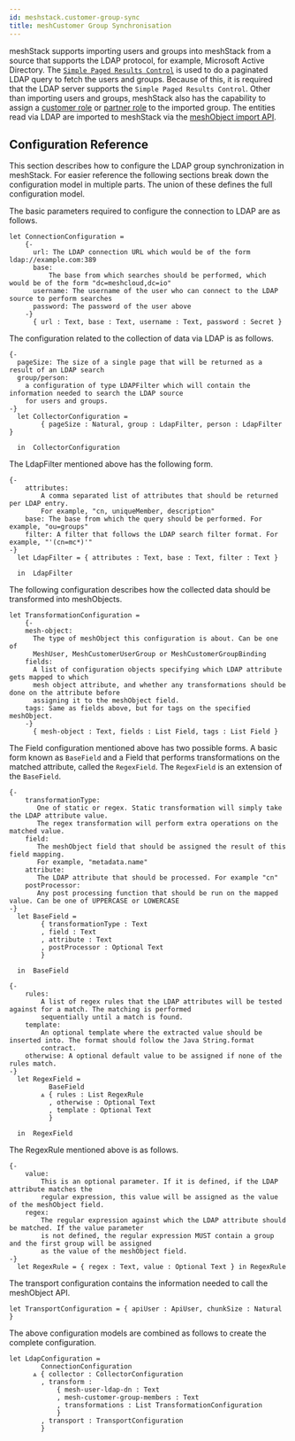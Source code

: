 ```yaml
---
id: meshstack.customer-group-sync
title: meshCustomer Group Synchronisation
---
```


meshStack supports importing users and groups into meshStack from a source that supports the LDAP protocol, for example, Microsoft Active Directory. The [`Simple Paged Results Control`](https://www.ietf.org/rfc/rfc2696.txt) is used to do a paginated LDAP query to fetch the users and groups. Because of this, it is required that the LDAP server supports the `Simple Paged Results Control`. Other than importing users and groups, meshStack also has the capability to assign a [customer role](./meshcloud.customer.md#assign-meshcustomer-roles) or [partner role](./administration.index.md) to the imported group. The entities read via LDAP are imported to meshStack via the [meshObject import API](./meshstack.api.md#meshobject-api).

## Configuration Reference

This section describes how to configure the LDAP group synchronization in meshStack.
For easier reference the following sections break down the configuration model in multiple parts. The union of these
defines the full configuration model.

The basic parameters required to configure the connection to LDAP are as follows.

<!--snippet:mesh.identityconnector.ldap.core#type-->


<!--DOCUSAURUS_CODE_TABS-->
<!--Dhall Type-->
```dhall
let ConnectionConfiguration =
    {-
      url: The LDAP connection URL which would be of the form ldap://example.com:389
      base:
          The base from which searches should be performed, which would be of the form "dc=meshcloud,dc=io"
      username: The username of the user who can connect to the LDAP source to perform searches
      password: The password of the user above
    -}
      { url : Text, base : Text, username : Text, password : Secret }
```
<!--END_DOCUSAURUS_CODE_TABS-->

The configuration related to the collection of data via LDAP is as follows.

<!--snippet:mesh.identityconnector.ldap.collector#type-->


<!--DOCUSAURUS_CODE_TABS-->
<!--Dhall Type-->
```dhall
{-
  pageSize: The size of a single page that will be returned as a result of an LDAP search
  group/person:
    a configuration of type LDAPFilter which will contain the information needed to search the LDAP source
    for users and groups.
-}
  let CollectorConfiguration =
        { pageSize : Natural, group : LdapFilter, person : LdapFilter }

  in  CollectorConfiguration
```
<!--END_DOCUSAURUS_CODE_TABS-->

The LdapFilter mentioned above has the following form.

<!--snippet:mesh.identityconnector.ldap.filter#type-->


<!--DOCUSAURUS_CODE_TABS-->
<!--Dhall Type-->
```dhall
{-
    attributes:
        A comma separated list of attributes that should be returned per LDAP entry.
        For example, "cn, uniqueMember, description"
    base: The base from which the query should be performed. For example, "ou=groups"
    filter: A filter that follows the LDAP search filter format. For example, "'(cn=mc*)'"
-}
  let LdapFilter = { attributes : Text, base : Text, filter : Text }

  in  LdapFilter
```
<!--END_DOCUSAURUS_CODE_TABS-->


The following configuration describes how the collected data should be transformed into meshObjects.
<!--snippet:mesh.identityconnector.ldap.transformation#type-->


<!--DOCUSAURUS_CODE_TABS-->
<!--Dhall Type-->
```dhall
let TransformationConfiguration =
    {-
    mesh-object:
      The type of meshObject this configuration is about. Can be one of
      MeshUser, MeshCustomerUserGroup or MeshCustomerGroupBinding
    fields:
      A list of configuration objects specifying which LDAP attribute gets mapped to which
      mesh object attribute, and whether any transformations should be done on the attribute before
      assigning it to the meshObject field.
    tags: Same as fields above, but for tags on the specified meshObject.
    -}
      { mesh-object : Text, fields : List Field, tags : List Field }
```
<!--END_DOCUSAURUS_CODE_TABS-->

The Field configuration mentioned above has two possible forms. A basic form known as `BaseField` and a Field that performs
transformations on the matched attribute, called the `RegexField`. The `RegexField` is an extension of the `BaseField`.

<!--snippet:mesh.identityconnector.ldap.baseField#type-->


<!--DOCUSAURUS_CODE_TABS-->
<!--Dhall Type-->
```dhall
{-
    transformationType:
       One of static or regex. Static transformation will simply take the LDAP attribute value.
       The regex transformation will perform extra operations on the matched value.
    field:
       The meshObject field that should be assigned the result of this field mapping.
       For example, "metadata.name"
    attribute:
       The LDAP attribute that should be processed. For example "cn"
    postProcessor:
       Any post processing function that should be run on the mapped value. Can be one of UPPERCASE or LOWERCASE
-}
  let BaseField =
        { transformationType : Text
        , field : Text
        , attribute : Text
        , postProcessor : Optional Text
        }

  in  BaseField
```
<!--END_DOCUSAURUS_CODE_TABS-->

<!--snippet:mesh.identityconnector.ldap.regexField#type-->


<!--DOCUSAURUS_CODE_TABS-->
<!--Dhall Type-->
```dhall
{-
    rules:
        A list of regex rules that the LDAP attributes will be tested against for a match. The matching is performed
        sequentially until a match is found.
    template:
        An optional template where the extracted value should be inserted into. The format should follow the Java String.format
        contract.
    otherwise: A optional default value to be assigned if none of the rules match.
-}
  let RegexField =
          BaseField
        ⩓ { rules : List RegexRule
          , otherwise : Optional Text
          , template : Optional Text
          }

  in  RegexField
```
<!--END_DOCUSAURUS_CODE_TABS-->

The RegexRule mentioned above is as follows.

<!--snippet:mesh.identityconnector.ldap.regexRule#type-->


<!--DOCUSAURUS_CODE_TABS-->
<!--Dhall Type-->
```dhall
{-
    value:
        This is an optional parameter. If it is defined, if the LDAP attribute matches the
        regular expression, this value will be assigned as the value of the meshObject field.
    regex:
        The regular expression against which the LDAP attribute should be matched. If the value parameter
        is not defined, the regular expression MUST contain a group and the first group will be assigned
        as the value of the meshObject field.
-}
  let RegexRule = { regex : Text, value : Optional Text } in RegexRule
```
<!--END_DOCUSAURUS_CODE_TABS-->

The transport configuration contains the information needed to call the meshObject API.

<!--snippet:mesh.identityconnector.ldap.transport#type-->


<!--DOCUSAURUS_CODE_TABS-->
<!--Dhall Type-->
```dhall
let TransportConfiguration = { apiUser : ApiUser, chunkSize : Natural }
```
<!--END_DOCUSAURUS_CODE_TABS-->


The above configuration models are combined as follows to create the complete configuration.
<!--snippet:mesh.identityconnector.ldap.#type-->


<!--DOCUSAURUS_CODE_TABS-->
<!--Dhall Type-->
```dhall
let LdapConfiguration =
        ConnectionConfiguration
      ⩓ { collector : CollectorConfiguration
        , transform :
            { mesh-user-ldap-dn : Text
            , mesh-customer-group-members : Text
            , transformations : List TransformationConfiguration
            }
        , transport : TransportConfiguration
        }
```
<!--END_DOCUSAURUS_CODE_TABS-->
